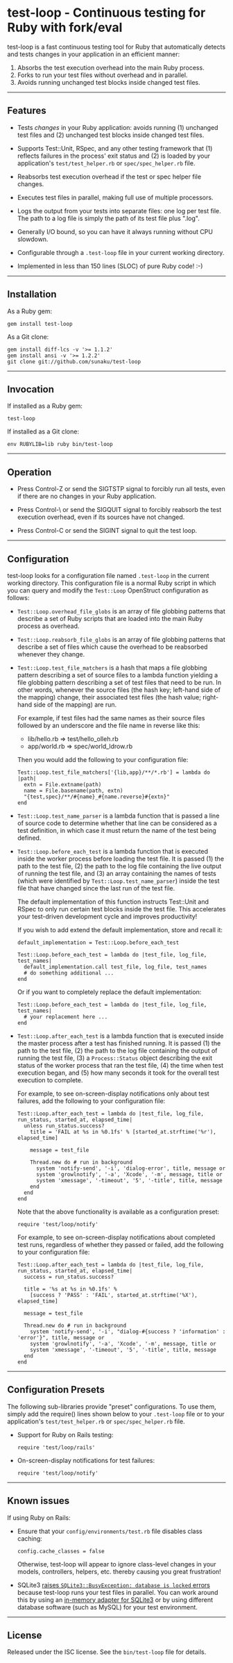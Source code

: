 test-loop - Continuous testing for Ruby with fork/eval
==============================================================================

test-loop is a fast continuous testing tool for Ruby that automatically
detects and tests changes in your application in an efficient manner:

1. Absorbs the test execution overhead into the main Ruby process.
2. Forks to run your test files without overhead and in parallel.
3. Avoids running unchanged test blocks inside changed test files.

------------------------------------------------------------------------------
Features
------------------------------------------------------------------------------

* Tests *changes* in your Ruby application: avoids running (1) unchanged
  test files and (2) unchanged test blocks inside changed test files.

* Supports Test::Unit, RSpec, and any other testing framework that (1)
  reflects failures in the process' exit status and (2) is loaded by your
  application's `test/test_helper.rb` or `spec/spec_helper.rb` file.

* Reabsorbs test execution overhead if the test or spec helper file changes.

* Executes test files in parallel, making full use of multiple processors.

* Logs the output from your tests into separate files: one log per test file.
  The path to a log file is simply the path of its test file plus ".log".

* Generally I/O bound, so you can have it always running without CPU slowdown.

* Configurable through a `.test-loop` file in your current working directory.

* Implemented in less than 150 lines (SLOC) of pure Ruby code! :-)

------------------------------------------------------------------------------
Installation
------------------------------------------------------------------------------

As a Ruby gem:

    gem install test-loop

As a Git clone:

    gem install diff-lcs -v '>= 1.1.2'
    gem install ansi -v '>= 1.2.2'
    git clone git://github.com/sunaku/test-loop

------------------------------------------------------------------------------
Invocation
------------------------------------------------------------------------------

If installed as a Ruby gem:

    test-loop

If installed as a Git clone:

    env RUBYLIB=lib ruby bin/test-loop

------------------------------------------------------------------------------
Operation
------------------------------------------------------------------------------

* Press Control-Z or send the SIGTSTP signal to forcibly run all
  tests, even if there are no changes in your Ruby application.

* Press Control-\ or send the SIGQUIT signal to forcibly reabsorb
  the test execution overhead, even if its sources have not changed.

* Press Control-C or send the SIGINT signal to quit the test loop.

------------------------------------------------------------------------------
Configuration
------------------------------------------------------------------------------

test-loop looks for a configuration file named `.test-loop` in the current
working directory.  This configuration file is a normal Ruby script in which
you can query and modify the `Test::Loop` OpenStruct configuration as follows:

* `Test::Loop.overhead_file_globs` is an array of file globbing patterns that
  describe a set of Ruby scripts that are loaded into the main Ruby process as
  overhead.

* `Test::Loop.reabsorb_file_globs` is an array of file globbing patterns that
  describe a set of files which cause the overhead to be reabsorbed whenever
  they change.

* `Test::Loop.test_file_matchers` is a hash that maps a file globbing pattern
  describing a set of source files to a lambda function yielding a file
  globbing pattern describing a set of test files that need to be run.  In
  other words, whenever the source files (the hash key; left-hand side of the
  mapping) change, their associated test files (the hash value; right-hand
  side of the mapping) are run.

  For example, if test files had the same names as their source files followed
  by an underscore and the file name in reverse like this:

  * lib/hello.rb => test/hello_olleh.rb
  * app/world.rb => spec/world_ldrow.rb

  Then you would add the following to your configuration file:

      Test::Loop.test_file_matchers['{lib,app}/**/*.rb'] = lambda do |path|
        extn = File.extname(path)
        name = File.basename(path, extn)
        "{test,spec}/**/#{name}_#{name.reverse}#{extn}"
      end

* `Test::Loop.test_name_parser` is a lambda function that is passed a line of
  source code to determine whether that line can be considered as a test
  definition, in which case it must return the name of the test being defined.

* `Test::Loop.before_each_test` is a lambda function that is executed inside
  the worker process before loading the test file.  It is passed (1) the path
  to the test file, (2) the path to the log file containing the live output of
  running the test file, and (3) an array containing the names of tests (which
  were identified by `Test::Loop.test_name_parser`) inside the test file that
  have changed since the last run of the test file.

  The default implementation of this function instructs Test::Unit and RSpec
  to only run certain test blocks inside the test file. This accelerates your
  test-driven development cycle and improves productivity!

  If you wish to add extend the default implementation, store and recall it:

      default_implementation = Test::Loop.before_each_test

      Test::Loop.before_each_test = lambda do |test_file, log_file, test_names|
        default_implementation.call test_file, log_file, test_names
        # do something additional ...
      end

  Or if you want to completely replace the default implementation:

      Test::Loop.before_each_test = lambda do |test_file, log_file, test_names|
        # your replacement here ...
      end

* `Test::Loop.after_each_test` is a lambda function that is executed inside
  the master process after a test has finished running.  It is passed (1) the
  path to the test file, (2) the path to the log file containing the output of
  running the test file, (3) a `Process::Status` object describing the exit
  status of the worker process that ran the test file, (4) the time when test
  execution began, and (5) how many seconds it took for the overall test
  execution to complete.

  For example, to see on-screen-display notifications only about test
  failures, add the following to your configuration file:

      Test::Loop.after_each_test = lambda do |test_file, log_file, run_status, started_at, elapsed_time|
        unless run_status.success?
          title = 'FAIL at %s in %0.1fs' % [started_at.strftime('%r'), elapsed_time]

          message = test_file

          Thread.new do # run in background
            system 'notify-send', '-i', 'dialog-error', title, message or
            system 'growlnotify', '-a', 'Xcode', '-m', message, title or
            system 'xmessage', '-timeout', '5', '-title', title, message
          end
        end
      end

  Note that the above functionality is available as a configuration preset:

      require 'test/loop/notify'

  For example, to see on-screen-display notifications about completed test
  runs, regardless of whether they passed or failed, add the following to your
  configuration file:

      Test::Loop.after_each_test = lambda do |test_file, log_file, run_status, started_at, elapsed_time|
        success = run_status.success?

        title = '%s at %s in %0.1fs' %
          [success ? 'PASS' : 'FAIL', started_at.strftime('%X'), elapsed_time]

        message = test_file

        Thread.new do # run in background
          system 'notify-send', '-i', "dialog-#{success ? 'information' : 'error'}", title, message or
          system 'growlnotify', '-a', 'Xcode', '-m', message, title or
          system 'xmessage', '-timeout', '5', '-title', title, message
        end
      end

------------------------------------------------------------------------------
Configuration Presets
------------------------------------------------------------------------------

The following sub-libraries provide "preset" configurations.  To use them,
simply add the require() lines shown below to your `.test-loop` file or to
your application's `test/test_helper.rb` or `spec/spec_helper.rb` file.

* Support for Ruby on Rails testing:

      require 'test/loop/rails'

* On-screen-display notifications for test failures:

      require 'test/loop/notify'

------------------------------------------------------------------------------
Known issues
------------------------------------------------------------------------------

If using Ruby on Rails:

* Ensure that your `config/environments/test.rb` file disables class caching:

      config.cache_classes = false

  Otherwise, test-loop will appear to ignore class-level changes in your
  models, controllers, helpers, etc. thereby causing you great frustration!

* SQLite3 [raises `SQLite3::BusyException: database is locked` errors](
  https://github.com/sunaku/test-loop/issues/2 ) because test-loop runs your
  test files in parallel.  You can work around this by using an [in-memory
  adapter for SQLite3]( https://github.com/mvz/memory_test_fix ) or by using
  different database software (such as MySQL) for your test environment.

------------------------------------------------------------------------------
License
------------------------------------------------------------------------------

Released under the ISC license.  See the `bin/test-loop` file for details.
